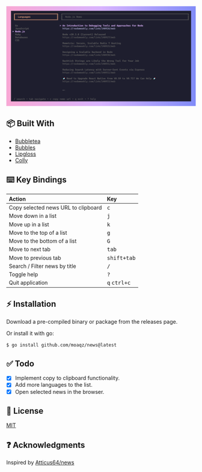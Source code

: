 <div align="center">
  <img src="./assets/news.png" style="center">
</div>

## 📦 Built With

- [Bubbletea](https://github.com/charmbracelet/bubbletea)
- [Bubbles](https://github.com/charmbracelet/bubbles)
- [Lipgloss](https://github.com/charmbracelet/lipgloss)
- [Colly](https://github.com/gocolly/colly)

## ⌨️ Key Bindings

| Action                              | Key                            |
| :---------------------------------- | :----------------------------- |
| Copy selected news URL to clipboard | <kbd>c</kbd>                   |
| Move down in a list                 | <kbd>j</kbd>                   |
| Move up in a list                   | <kbd>k</kbd>                   |
| Move to the top of a list           | <kbd>g</kbd>                   |
| Move to the bottom of a list        | <kbd>G</kbd>                   |
| Move to next tab                    | <kbd>tab</kbd>                 |
| Move to previous tab                | <kbd>shift+tab</kbd>           |
| Search / Filter news by title       | <kbd>/</kbd>                   |
| Toggle help                         | <kbd>?</kbd>                   |
| Quit application                    | <kbd>q</kbd> <kbd>ctrl+c</kbd> |

## ⚡ Installation

Download a pre-compiled binary or package from the releases page.

Or install it with go:

```bash
$ go install github.com/moaqz/news@latest
```

## ✅ Todo

- [x] Implement copy to clipboard functionality.
- [x] Add more languages to the list.
- [x] Open selected news in the browser.

## 📝 License

[MIT](https://github.com/moaqz/news/blob/master/LICENSE)

## ❓ Acknowledgments

Inspired by [Atticus64/news](https://github.com/Atticus64/news)

